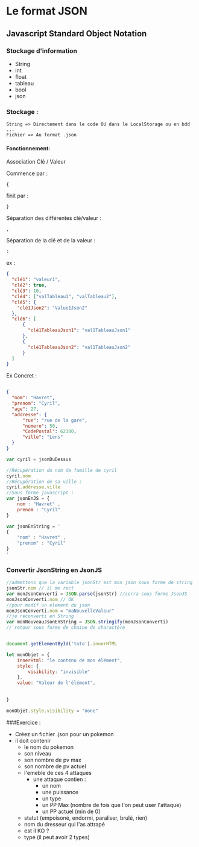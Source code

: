 # Le format JSON

## Javascript Standard Object Notation

### Stockage d'information
- String
- int
- float
- tableau
- bool
- json


### Stockage : 
    String => Directement dans le code OU dans le LocalStorage ou en bdd ...
    Fichier => Au format .json
    
#### Fonctionnement:
Association Clé / Valeur

Commence par : 

    {

finit par :

    }
    
Séparation des différentes clé/valeur :

    ,
Séparation de la clé et de la valeur : 
    
    :

ex :

```json
{
  "clé1": "valeur1",
  "clé2": true,
  "clé3": 10,
  "clé4": ["valTableau1", "valTableau2"],
  "clé5": {
    "clé1Json2": "Value1Json2"
  },
  "clé6": [
      {
        "clé1TableauJson1": "val1TableauJson1"
      },
      {
        "clé1TableauJson2": "val1TableauJson2"
      }    
  ] 
}
```

Ex Concret :

```json

{
  "nom": "Havret",
  "prenom": "Cyril",
  "age": 27,
  "addresse": {
      "rue": "rue de la gare",
      "numero": 50,
      "CodePostal": 62300,
      "ville": "Lens"
  }
}

```
```javascript
var cyril = jsonDuDessus

//Récupération du nom de famille de cyril
cyril.nom
//Récupération de sa ville :
cyril.addresse.ville
//Sous forme javascript : 
var jsonEnJS = {
    nom : "Havret" ,
    prenom : "Cyril"
}

var jsonEnString = '
{
    "nom" : "Havret" ,
    "prenom" : "Cyril"
}
'
```

### Convertir JsonString en JsonJS
```javascript
//admettons que la variable jsonStr est mon json sous forme de string
jsonStr.nom // il me rect
var monJsonConverti = JSON.parse(jsonStr) //serra sous forme JsonJS
monJsonConverti.nom // OK
//pour modif un element du json
monJsonConverti.nom = "maNouvelleValeur"
//je reconverti en String
var monNouveauJsonEnString = JSON.stringify(monJsonConverti) 
// retour sous forme de chaine de charactère


document.getElementById('toto').innerHTML

let monObjet = {
    innerHtml: "le contenu de mon élément",
    style: {
        visibility: "invisible"
    },
    value: "Valeur de l'élément",
    
    
}

monObjet.style.visibility = "none"
```

###Exercice : 

- Créez un fichier .json pour un pokemon
- il doit contenir
    - le nom du pokemon
    - son niveau
    - son nombre de pv max
    - son nombre de pv actuel
    - l'emeble de ces 4 attaques 
        - une attaque contien : 
            - un nom
            - une puissance
            - un type
            - un PP Max (nombre de fois que l'on peut user l'attaque)
            - un PP actuel (min de 0)
    - statut (empoisoné, endormi, paraliser, brulé, rien)
    - nom du dresseur qui l'as attrapé
    - est il KO ? 
    - type (il peut avoir 2 types)
    
    
     